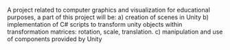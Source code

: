 A project related to computer graphics and visualization for educational purposes, a part of this project will be:
a) creation of scenes in Unity
b) implementation of C# scripts to transform unity objects within transformation matrices: rotation, scale, translation.
c) manipulation and use of components provided by Unity



